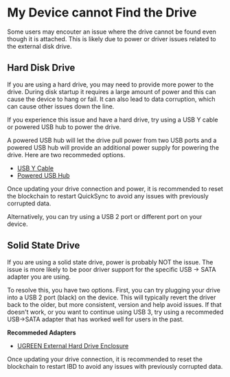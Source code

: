 # My Device cannot Find the Drive

Some users may encouter an issue where the drive cannot be found even though it is attached. This is likely due to power or driver issues related to the external disk drive.

## Hard Disk Drive

If you are using a hard drive, you may need to provide more power to the drive. During disk startup it requires a large amount of power and this can cause the device to hang or fail. It can also lead to data corruption, which can cause other issues down the line.

If you experience this issue and have a hard drive, try using a USB Y cable or powered USB hub to power the drive.

A powered USB hub will let the drive pull power from two USB ports and a powered USB hub will provide an additional power supply for powering the drive. Here are two recommeded options.

+ [USB Y Cable](https://amzn.to/2SMixF7)  
+ [Powered USB Hub](https://amzn.to/3idx5bn)

Once updating your drive connection and power, it is recommended to reset the blockchain to restart QuickSync to avoid any issues with previously corrupted data.

Alternatively, you can try using a USB 2 port or different port on your device.

## Solid State Drive

If you are using a solid state drive, power is probably NOT the issue. The issue is more likely to be poor driver support for the specific USB -> SATA adapter you are using.

To resolve this, you have two options. First, you can try plugging your drive into a USB 2 port (black) on the device. This will typically revert the driver back to the older, but more consistent, version and help avoid issues. If that doesn't work, or you want to continue using USB 3, try using a recommeded USB->SATA adapter that has worked well for users in the past.

**Recommeded Adapters**

+ [UGREEN External Hard Drive Enclosure](https://amzn.to/3b2gowf)

Once updating your drive connection, it is recommended to reset the blockchain to restart IBD to avoid any issues with previously corrupted data.

